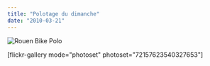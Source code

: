 ```yaml
---
title: "Polotage du dimanche"
date: "2010-03-21"
---
```


![](http://www.guidoline.com/wp-content/uploads/2010/03/IMG_5069.jpg "Rouen Bike Polo")

\[flickr-gallery mode="photoset" photoset="72157623540327653"\]
